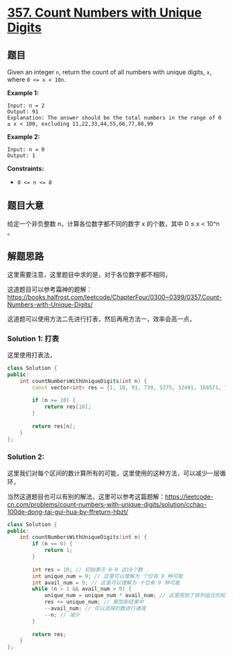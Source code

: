 # [357. Count Numbers with Unique Digits](https://leetcode.com/problems/count-numbers-with-unique-digits/)

## 题目

Given an integer `n`, return the count of all numbers with unique digits, `x`, where `0 <= x < 10n`. 

**Example 1:**

```
Input: n = 2
Output: 91
Explanation: The answer should be the total numbers in the range of 0 ≤ x < 100, excluding 11,22,33,44,55,66,77,88,99
```

**Example 2:**

```
Input: n = 0
Output: 1
```

 

**Constraints:**

- `0 <= n <= 8`

## 题目大意

给定一个非负整数 n，计算各位数字都不同的数字 x 的个数，其中 0 ≤ x < 10^n 。

## 解题思路

这里需要注意，这里题目中求的是，对于各位数字都不相同，

这道题目可以参考霜神的题解：https://books.halfrost.com/leetcode/ChapterFour/0300~0399/0357.Count-Numbers-with-Unique-Digits/



这道题可以使用方法二先进行打表，然后再用方法一，效率会高一点，

### Solution 1: 打表

这里使用打表法，

````c++
class Solution {
public:
    int countNumbersWithUniqueDigits(int n) {
        const vector<int> res = {1, 10, 91, 739, 5275, 32491, 168571, 712891, 2345851, 5611771, 8877691};
        
        if (n >= 10) {
            return res[10];
        }
        
        return res[n];
    }
};
````

### Solution 2:

这里我们对每个区间的数计算所有的可能，这里使用的这种方法，可以减少一层循环，

当然这道题目也可以有别的解法，这里可以参考这篇题解：https://leetcode-cn.com/problems/count-numbers-with-unique-digits/solution/cchao-100de-dong-tai-gui-hua-by-ffreturn-hbzt/



````c++
class Solution {
public:
    int countNumbersWithUniqueDigits(int n) {
        if (n == 0) {
            return 1;
        }
        
        int res = 10; // 初始表示 0-9 这10个数
        int unique_num = 9; // 这里可以理解为 个位有 9 种可能
        int avail_num = 9; // 这里可以理解为 十位有 9 种可能
        while (n > 1 && avail_num > 0) {
            unique_num = unique_num * avail_num; // 这里用到了排列组合的知识
            res += unique_num; // 累加到结果中
            --avail_num; // 可以选择的数进行递减
            --n; // 减少
        }
        
        return res;
    }
};
````

